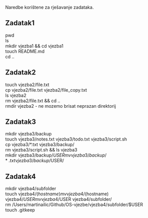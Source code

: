 Naredbe korištene za rješavanje zadataka.  

## Zadatak1  
pwd  
ls  
mkdir vjezba1 && cd vjezba1  
touch README.md  
cd ..  

## Zadatak2 
touch vjezba2/file.txt  
cp vjezba2/file.txt vjezba2/file_copy.txt  
ls vjezba2  
rm vjezba2/file.txt && cd ..  
rmdir vjezba2  - ne mozemo brisat neprazan direktorij

## Zadatak3 
mkdir vjezba3/backup  
touch vjezba3/notes.txt vjezba3/todo.txt vjezba3/script.sh  
cp vjezba3/*.txt vjezba3/backup/  
rm vjezba3/script.sh && ls vjezba3  
mkdir vjezba3/backup/$USER  
mv vjezba3/backup/*.txt vjezba3/backup/$USER/   

## Zadatak4
mkdir vjezba4/subfolder  
touch vjezba4/$(hostname)  
mv vjezba4/$(hostname) vjezba4/$USER  
mv vjezba4/$USER vjezba4/subfolder/  
rm /Users/martinailic/Github/OS-vjezbe/vjezba4/subfolder/$USER  
touch .gitkeep  